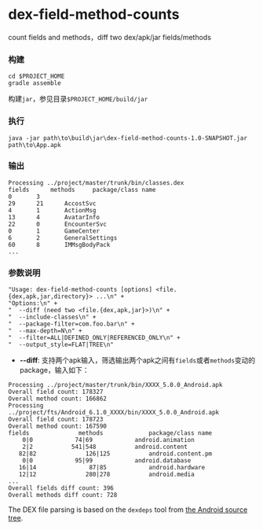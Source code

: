 # dex-field-method-counts
count fields and methods，diff two dex/apk/jar fields/methods

### 构建
```
cd $PROJECT_HOME
gradle assemble
```

构建`jar`，参见目录`$PROJECT_HOME/build/jar`  

### 执行
```
java -jar path\to\build\jar\dex-field-method-counts-1.0-SNAPSHOT.jar path\to\App.apk
```

### 输出
```
Processing ../project/master/trunk/bin/classes.dex
fields		methods		package/class name
0		3
29		21		AccostSvc
4		1		ActionMsg
13		4		AvatarInfo
22		0		EncounterSvc
0		1		GameCenter
6		2		GeneralSettings
60		8		IMMsgBodyPack
...
```

### 参数说明
```
"Usage: dex-field-method-counts [options] <file.{dex,apk,jar,directory}> ...\n" +
"Options:\n" +
"  --diff (need two <file.{dex,apk,jar}>)\n" +
"  --include-classes\n" +
"  --package-filter=com.foo.bar\n" +
"  --max-depth=N\n" +
"  --filter=ALL|DEFINED_ONLY|REFERENCED_ONLY\n" +
"  --output_style=FLAT|TREE\n"
```

* **--diff**: 支持两个apk输入，筛选输出两个apk之间有`fields`或者`methods`变动的package，输入如下：

```
Processing ../project/master/trunk/bin/XXXX_5.0.0_Android.apk
Overall field count: 178327
Overall method count: 166862
Processing ../project/fts/Android_6.1.0_XXXX/bin/XXXX_5.0.0_Android.apk
Overall field count: 178723
Overall method count: 167590
fields				methods				package/class name
    0|0			   74|69			android.animation
    2|2			  541|548			android.content
   82|82			  126|125			android.content.pm
    0|0			   95|99			android.database
   16|14			   87|85			android.hardware
   12|12			  280|278			android.media
...
Overall fields diff count: 396
Overall methods diff count: 728
```


The DEX file parsing is based on the `dexdeps` tool from
[the Android source tree](https://android.googlesource.com/platform/dalvik.git/+/master/tools/dexdeps/).
